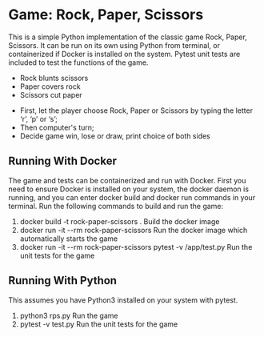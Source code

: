 # Game: Rock, Paper, Scissors
This is a simple Python implementation of the classic game Rock, Paper, Scissors.
It can be run on its own using Python from terminal, or containerized if Docker is installed on the system.
Pytest unit tests are included to test the functions of the game.

* Rock blunts scissors
* Paper covers rock
* Scissors cut paper

- First, let the player choose Rock, Paper or Scissors by typing the letter ‘r’, ‘p’ or ‘s’;
- Then computer's turn;
- Decide game win, lose or draw, print choice of both sides

## Running With Docker
The game and tests can be containerized and run with Docker. First you need to ensure Docker is installed on your system, the docker daemon is running, and you can enter docker build and docker run commands in your terminal. Run the following commands to build and run the game:
   1. docker build -t rock-paper-scissors .                            Build the docker image
   2. docker run -it --rm rock-paper-scissors                          Run the docker image which automatically starts the game
   3. docker run -it --rm rock-paper-scissors pytest -v /app/test.py   Run the unit tests for the game

## Running With Python
This assumes you have Python3 installed on your system with pytest.
   1. python3 rps.py     Run the game
   2. pytest -v test.py  Run the unit tests for the game

    
    
